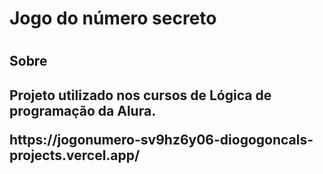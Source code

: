 <h1>Jogo do número secreto<h1>

<h2>Sobre<h2>
<p> Projeto utilizado nos cursos de Lógica de programação da Alura.</p>
<p>https://jogonumero-sv9hz6y06-diogogoncals-projects.vercel.app/</p>

